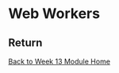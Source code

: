 # Web Workers

<YouTube
    title="web workers"
    url="https://www.youtube.com/embed/EiPytIxrZtU"
/>

## Return

[Back to Week 13 Module Home](./README.md)
